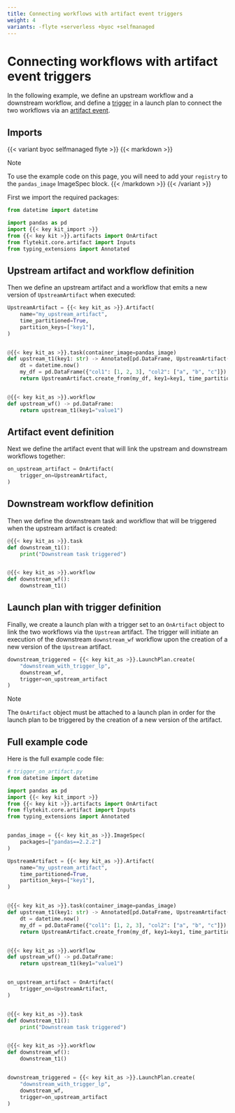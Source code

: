 ```yaml
---
title: Connecting workflows with artifact event triggers
weight: 4
variants: -flyte +serverless +byoc +selfmanaged
---
```


# Connecting workflows with artifact event triggers

In the following example, we define an upstream workflow and a downstream workflow, and define a [trigger](../launch-plans/reactive-workflows/) in a launch plan to connect the two workflows via an [artifact event](../launch-plans/reactive-workflows#artifact-events).

## Imports

{{< variant byoc selfmanaged flyte >}}
{{< markdown >}}
> [!NOTE]
> To use the example code on this page, you will need to add your `registry` to the `pandas_image` ImageSpec block.
{{< /markdown >}}
{{< /variant >}}

First we import the required packages:

```python
from datetime import datetime

import pandas as pd
import {{< key kit_import >}}
from {{< key kit >}}.artifacts import OnArtifact
from flytekit.core.artifact import Inputs
from typing_extensions import Annotated

```

## Upstream artifact and workflow definition

Then we define an upstream artifact and a workflow that emits a new version of `UpstreamArtifact` when executed:

```python
UpstreamArtifact = {{< key kit_as >}}.Artifact(
    name="my_upstream_artifact",
    time_partitioned=True,
    partition_keys=["key1"],
)


@{{< key kit_as >}}.task(container_image=pandas_image)
def upstream_t1(key1: str) -> Annotated[pd.DataFrame, UpstreamArtifact(key1=Inputs.key1)]:
    dt = datetime.now()
    my_df = pd.DataFrame({"col1": [1, 2, 3], "col2": ["a", "b", "c"]})
    return UpstreamArtifact.create_from(my_df, key1=key1, time_partition=dt)


@{{< key kit_as >}}.workflow
def upstream_wf() -> pd.DataFrame:
    return upstream_t1(key1="value1")
```

## Artifact event definition

Next we define the artifact event that will link the upstream and downstream workflows together:

```python
on_upstream_artifact = OnArtifact(
    trigger_on=UpstreamArtifact,
)
```

## Downstream workflow definition

Then we define the downstream task and workflow that will be triggered when the upstream artifact is created:

```python
@{{< key kit_as >}}.task
def downstream_t1():
    print("Downstream task triggered")


@{{< key kit_as >}}.workflow
def downstream_wf():
    downstream_t1()
```

## Launch plan with trigger definition

Finally, we create a launch plan with a trigger set to an `OnArtifact` object to link the two workflows via the `Upstream` artifact. The trigger will initiate an execution of the downstream `downstream_wf` workflow upon the creation of a new version of the `Upstream` artifact.

```python
downstream_triggered = {{< key kit_as >}}.LaunchPlan.create(
    "downstream_with_trigger_lp",
    downstream_wf,
    trigger=on_upstream_artifact
)
```

> [!NOTE]
> The `OnArtifact` object must be attached to a launch plan in order for the launch plan to be triggered by the creation of a new version of the artifact.

## Full example code

Here is the full example code file:

```python
# trigger_on_artifact.py
from datetime import datetime

import pandas as pd
import {{< key kit_import >}}
from {{< key kit >}}.artifacts import OnArtifact
from flytekit.core.artifact import Inputs
from typing_extensions import Annotated


pandas_image = {{< key kit_as >}}.ImageSpec(
    packages=["pandas==2.2.2"]
)

UpstreamArtifact = {{< key kit_as >}}.Artifact(
    name="my_upstream_artifact",
    time_partitioned=True,
    partition_keys=["key1"],
)


@{{< key kit_as >}}.task(container_image=pandas_image)
def upstream_t1(key1: str) -> Annotated[pd.DataFrame, UpstreamArtifact(key1=Inputs.key1)]:
    dt = datetime.now()
    my_df = pd.DataFrame({"col1": [1, 2, 3], "col2": ["a", "b", "c"]})
    return UpstreamArtifact.create_from(my_df, key1=key1, time_partition=dt)


@{{< key kit_as >}}.workflow
def upstream_wf() -> pd.DataFrame:
    return upstream_t1(key1="value1")


on_upstream_artifact = OnArtifact(
    trigger_on=UpstreamArtifact,
)


@{{< key kit_as >}}.task
def downstream_t1():
    print("Downstream task triggered")


@{{< key kit_as >}}.workflow
def downstream_wf():
    downstream_t1()


downstream_triggered = {{< key kit_as >}}.LaunchPlan.create(
    "downstream_with_trigger_lp",
    downstream_wf,
    trigger=on_upstream_artifact
)
```